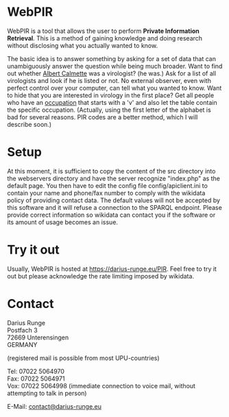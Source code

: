 # WebPIR
WebPIR is a tool that allows the user to perform **Private Information Retrieval**. This is a method of gaining knowledge and doing research without disclosing what you actually wanted to know.

The basic idea is to answer something by asking for a set of data that can unambiguously answer the question while being much broader. Want to find out whether [Albert Calmette](https://www.wikidata.org/wiki/Q437983) was a virologist? (he was.) Ask for a list of all virologists and look if he is listed or not. No external observer, even with perfect control over your computer, can tell what you wanted to know. Want to hide that you are interested in virology in the first place? Get all people who have an [occupation](https://www.wikidata.org/wiki/Property:P106) that starts with a 'v' and also let the table contain the specific occupation. (Actually, using the first letter of the alphabet is bad for several reasons. PIR codes are a better method, which I will describe soon.)

# Setup
At this moment, it is sufficient to copy the content of the src directory into the webservers directory and have the server recognize "index.php" as the default page. You then have to edit the config file config/apiclient.ini to contain your name and phone/fax number to comply with the wikidata policy of providing contact data. The default values will not be accepted by this software and it will refuse a connection to the SPARQL endpoint. Please provide correct information so wikidata can contact you if the software or its amount of usage becomes an issue.

# Try it out
Usually, WebPIR is hosted at https://darius-runge.eu/PIR. Feel free to try it out but please acknowledge the rate limiting imposed by wikidata.

# Contact

Darius Runge  
Postfach 3  
72669 Unterensingen  
GERMANY

(registered mail is possible from most UPU-countries)

Tel: 07022 5064970  
Fax: 07022 5064971  
Vox: 07022 5064998  (immediate connection to voice mail, without attempting to talk in person)

E-Mail: contact@darius-runge.eu  
